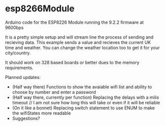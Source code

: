 # esp8266Module
Arduino code for the ESP8226 Module running the 9.2.2 firmware at 9600bps

It is a pretty simple setup and will stream line the process of sending and recieving data. This example sends a value and recieves the current UK time and weather. You can change the weather location too to get it for your city/country.

It should work on 328 based boards or better dues to the memory requirements.

Planned updates:

- (Half way there) Functions to show the avaiable wifi list and ability to choose by number and enter a password
- (Half way there, currently per function) Replacing the delays with a milis timeout // I am not sure how long this will take or even if it will be reliable
- (On it like a bonnet) Replacing switch statement to use ENUM to make the wifiStates more readable
- Suggestions?
